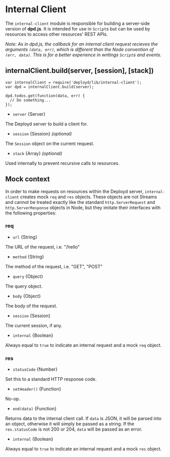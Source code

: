 # Internal Client

The `internal-client` module is responsible for building a server-side version of **dpd.js**. It is intended for use in `Script`s but can be used by resources to access other resources' REST APIs.

*Note: As in dpd.js, the callback for an internal client request recieves the arguments `(data, err)`, which is different than the Node convention of `(err, data)`. This is for a better experience in writings `Script`s and events.*

## internalClient.build(server, [session], [stack])

    var internalClient = require('deployd/lib/internal-client');
    var dpd = internalClient.build(server);

    dpd.todos.get(function(data, err) {
      // Do something...
    });

* `server` {Server}

The Deployd server to build a client for. 

* `session` {Session} *(optional)*

The `Session` object on the current request.

* `stack` {Array} *(optional)*

Used internally to prevent recursive calls to resources.

## Mock context

In order to make requests on resources within the Deployd server, `internal-client` creates mock `req` and `res` objects. These objects are not Streams and cannot be treated exactly like the standard `http.ServerRequest` and `http.ServerResponse` objects in Node, but they imitate their interfaces with the following properties:

### req

* `url` {String}

The URL of the request, i.e. "/hello"

* `method` {String}

The method of the request, i.e. "GET", "POST"

* `query` {Object}

The query object.

* `body` {Object}

The body of the request.

* `session` {Session}

The current session, if any.

* `internal` {Boolean}

Always equal to `true` to indicate an internal request and a mock `req` object.

### res

* `statusCode` {Number}

Set this to a standard HTTP response code.

* `setHeader()` {Function}

No-op.

* `end(data)` {Function}

Returns data to the internal client call. If `data` is JSON, it will be parsed into an object, otherwise it will simply be passed as a string. If the `res.statusCode` is not 200 or 204, `data` will be passed as an error.

* `internal` {Boolean}

Always equal to `true` to indicate an internal request and a mock `res` object.